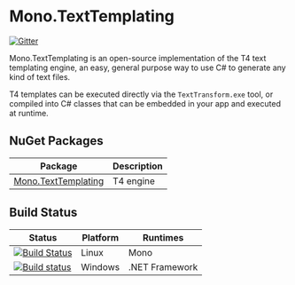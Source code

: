 # Mono.TextTemplating

[![Gitter](https://badges.gitter.im/mono/t4.svg)](https://gitter.im/mono/t4?utm_source=badge&utm_medium=badge&utm_campaign=pr-badge)

Mono.TextTemplating is an open-source implementation of the T4 text templating engine, an easy, general purpose way to use C# to generate any kind of text files.

T4 templates can be executed directly via the `TextTransform.exe` tool, or compiled into C# classes that can be embedded in your app and executed at runtime. 

## NuGet Packages

Package | Description
--- | ---
[Mono.TextTemplating](https://www.nuget.org/packages/Mono.TextTemplating) | T4 engine

## Build Status

Status | Platform | Runtimes
--- | --- | ---
[![Build Status](https://travis-ci.org/mono/t4.svg?branch=master)](https://travis-ci.org/mono/t4) | Linux | Mono
[![Build status](https://ci.appveyor.com/api/projects/status/odtvq3m1aocccb5b?svg=true)](https://ci.appveyor.com/project/mhutch/t4) | Windows | .NET Framework
